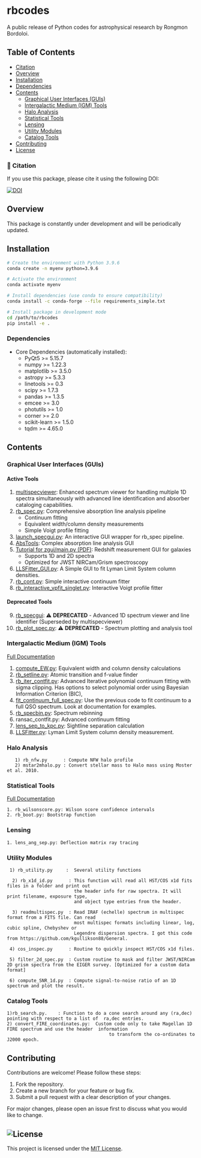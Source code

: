 # rbcodes

A public release of Python codes for astrophysical research by Rongmon Bordoloi. 

## Table of Contents
- [Citation](#-citation)
- [Overview](#overview)
- [Installation](#installation)
- [Dependencies](#dependencies)
- [Contents](#contents)
  - [Graphical User Interfaces (GUIs)](#graphical-user-interfaces-guis)
  - [Intergalactic Medium (IGM) Tools](#intergalactic-medium-igm-tools)
  - [Halo Analysis](#halo-analysis)
  - [Statistical Tools](#statistical-tools)
  - [Lensing](#lensing)
  - [Utility Modules](#utility-modules)
  - [Catalog Tools](#catalog-tools)
- [Contributing](#contributing)
- [License](#license)

### 📖 Citation

If you use this package, please cite it using the following DOI:

[![DOI](https://zenodo.org/badge/DOI/10.5281/zenodo.6079263.svg)](https://doi.org/10.5281/zenodo.6079263)


## Overview
This package is constantly under development and will be periodically updated.

## Installation

```bash
# Create the environment with Python 3.9.6
conda create -n myenv python=3.9.6

# Activate the environment
conda activate myenv

# Install dependencies (use conda to ensure compatibility)
conda install -c conda-forge --file requirements_simple.txt

# Install package in development mode
cd /path/to/rbcodes
pip install -e .
```

### Dependencies
- Core Dependencies (automatically installed):
  - PyQt5 >= 5.15.7
  - numpy >= 1.22.3
  - matplotlib >= 3.5.0
  - astropy >= 5.3.3
  - linetools >= 0.3
  - scipy >= 1.7.3
  - pandas >= 1.3.5
  - emcee >= 3.0
  - photutils >= 1.0
  - corner >= 2.0
  - scikit-learn >= 1.5.0
  - tqdm >= 4.65.0

## Contents

### Graphical User Interfaces (GUIs)

#### Active Tools
1. [multispecviewer](/docs/GUIs/multispec/multispec.md): Enhanced spectrum viewer for handling multiple 1D spectra simultaneously with advanced line identification and absorber cataloging capabilities.
2. [rb_spec.py](/docs/GUIs/rb_spec/rb_spec.md): Comprehensive absorption line analysis pipeline
   - Continuum fitting
   - Equivalent width/column density measurements
   - Simple Voigt profile fitting
3. [launch_specgui.py](/docs/GUIs/rb_spec/launch_specgui.md): An interactive GUI wrapper for rb_spec pipeline.
4. [AbsTools](/docs/GUIs/AbsTools/README.md): Complex absorption line analysis GUI
5. [Tutorial for zgui/main.py (PDF)](/docs/GUIs/zgui/Tutorial_for_Emission_Line_Redshift_Estimator_GUI.pdf): Redshift measurement GUI for galaxies
   - Supports 1D and 2D spectra
   - Optimized for JWST NIRCam/Grism spectroscopy
6. [LLSFitter_GUI.py](/docs/GUIs/LLSFitter/LLSFitter.md): A Simple GUI to fit Lyman Limit System column densities.
7. [rb_cont.py](/docs/GUIs/rb_cont.md): Simple interactive continuum fitter
8. [rb_interactive_vpfit_singlet.py](/docs/GUIs/rb_interactive_vpfit_singlet.md): Interactive Voigt profile fitter

#### Deprecated Tools
9. [rb_specgui](/docs/GUIs/rb_specgui/rb_specgui.md): ⚠️ **DEPRECATED** - Advanced 1D spectrum viewer and line identifier (Superseded by multispecviewer)
10. [rb_plot_spec.py](/docs/GUIs/rb_plot_spec.md): ⚠️ **DEPRECATED** - Spectrum plotting and analysis tool

### Intergalactic Medium (IGM) Tools

[Full Documentation](/docs/IGM/IGM_README.md)

1. [compute_EW.py](/docs/IGM/compute_EW_readme.md): Equivalent width and column density calculations
2. [rb_setline.py](/docs/IGM/rb_setline.md): Atomic transition and f-value finder
3. [rb_iter_contfit.py](/docs/IGM/rb_iter_contfit.md): Advanced Iterative polynomial continuum fitting with sigma clipping. Has options to select polynomial order using Bayesian Information Criterion (BIC),
4. [fit_continuum_full_spec.py](/docs/IGM/rb_iter_contfit.md): Use the previous code to fit continuum to a full QSO spectrum. Look at documentation for examples.
5. [rb_specbin.py](/docs/IGM/rb_specbin.md): Spectrum rebinning
6. ransac_contfit.py: Advanced continuum fitting
7. [lens_sep_to_kpc.py](/docs/IGM/lens_sep_to_kpc.md): Sightline separation calculation
8. [LLSFitter.py](/docs/GUIs/LLSFitter/LLSFitter.md): Lyman Limit System column density measurement. 
    
### Halo Analysis
       1) rb_nfw.py      : Compute NFW halo profile
       2) mstar2mhalo.py : Convert stellar mass to Halo mass using Moster et al. 2010.

### Statistical Tools
[Full Documentation](/docs/rbstat/rb_stat_readme.md)

    1. rb_wilsonscore.py: Wilson score confidence intervals
    2. rb_boot.py: Bootstrap function

### Lensing
    1. lens_ang_sep.py: Deflection matrix ray tracing

### Utility Modules
     1) rb_utility.py     :  Several utility functions

      2) rb_x1d_id.py      : This function will read all HST/COS x1d fits files in a folder and print out
                             the header info for raw spectra. It will print filename, exposure type, 
                             and object type entries from the header.

      3) readmultispec.py  : Read IRAF (echelle) spectrum in multispec format from a FITS file. Can read 
                             most multispec formats including linear, log, cubic spline, Chebyshev or 
                             Legendre dispersion spectra. I got this code from https://github.com/kgullikson88/General.

     4) cos_inspec.py      : Routine to quickly inspect HST/COS x1d files.

     5) filter_2d_spec.py  : Custom routine to mask and filter JWST/NIRCam 2D grism spectra from the EIGER survey. [Optimized for a custom data format]

     6) compute_SNR_1d.py  : Compute signal-to-noise ratio of an 1D spectrum and plot the result.
             

### Catalog Tools
    1)rb_search.py.    : Function to do a cone search around any (ra,dec) pointing with respect to a list of  ra,dec entries.
    2) convert_FIRE_coordinates.py:  Custom code only to take Magellan 1D FIRE spectrum and use the header  information
                                          to transform the co-ordinates to J2000 epoch.

## Contributing

Contributions are welcome! Please follow these steps:
1. Fork the repository.
2. Create a new branch for your feature or bug fix.
3. Submit a pull request with a clear description of your changes.

For major changes, please open an issue first to discuss what you would like to change.
## ![License](https://img.shields.io/badge/license-MIT-green)

This project is licensed under the [MIT License](LICENSE).
